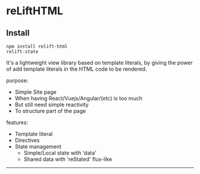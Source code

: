 # reLiftHTML


## Install 

```
npm install relift-html
relift-state
```

It's a lightweight view library based on template literals, 
by giving the power of add template literals in the HTML code to be rendered. 


purpose:

- Simple Site page
- When having React/Vuejs/Angular/(etc) is too much
- But still need simple reactivity 
- To structure part of the page 

features:

- Template literal
- Directives
- State management
  - Simple/Local state with 'data'
  - Shared data with 'reStated' flux-like 




---

